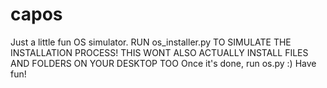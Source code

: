 # capos
Just a little fun OS simulator.
RUN os_installer.py TO SIMULATE THE INSTALLATION PROCESS! THIS WONT ALSO ACTUALLY INSTALL FILES AND FOLDERS ON YOUR DESKTOP TOO
Once it's done, run os.py :) Have fun!

